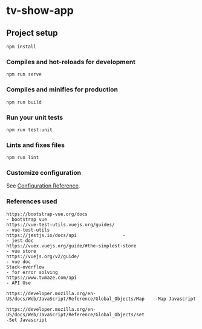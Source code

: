 # tv-show-app

## Project setup
```
npm install
```

### Compiles and hot-reloads for development
```
npm run serve
```

### Compiles and minifies for production
```
npm run build
```

### Run your unit tests
```
npm run test:unit
```

### Lints and fixes files
```
npm run lint
```

### Customize configuration
See [Configuration Reference](https://cli.vuejs.org/config/).

### References used 
```
https://bootstrap-vue.org/docs                                          - bootstrap vue
https://vue-test-utils.vuejs.org/guides/                                - vue-test-utils
https://jestjs.io/docs/api                 -                            - jest doc
https://vuex.vuejs.org/guide/#the-simplest-store                        - vue store
https://vuejs.org/v2/guide/                                             - vue doc
Stack-overflow                                                          - for error solving
https://www.tvmaze.com/api                                              - API Use

https://developer.mozilla.org/en-US/docs/Web/JavaScript/Reference/Global_Objects/Map    -Map Javascript

https://developer.mozilla.org/en-US/docs/Web/JavaScript/Reference/Global_Objects/set
-Set Javascript
```
